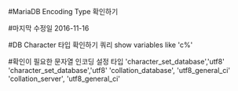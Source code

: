 #MariaDB Encoding Type 확인하기


#마지막 수정일
2016-11-16



#DB Character 타입 확인하기 쿼리
show variables like 'c%'


#확인이 필요한 문자열 인코딩 설정 타입
    'character_set_database','utf8'
    'character_set_database','utf8'
    'collation_database', 'utf8_general_ci'
    'collation_server', 'utf8_general_ci'


